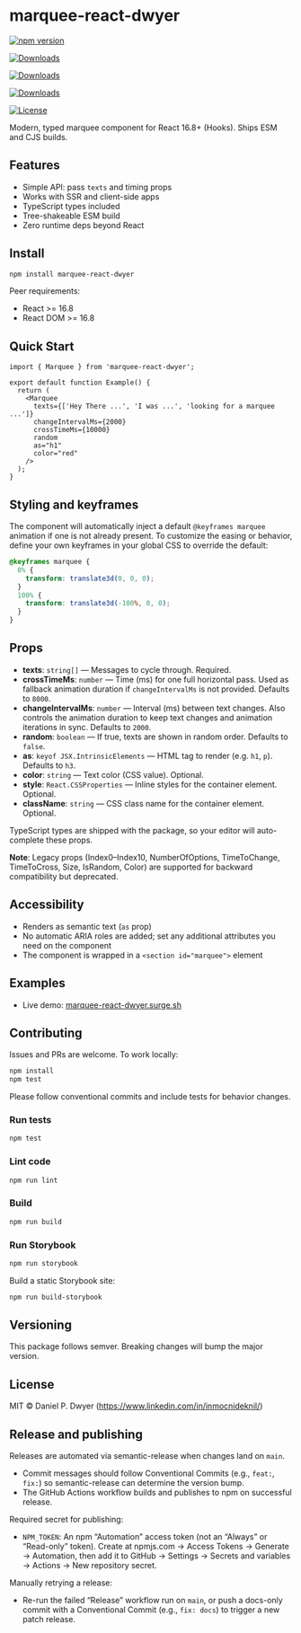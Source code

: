 # marquee-react-dwyer

[![npm version](https://img.shields.io/npm/v/marquee-react-dwyer.svg)](https://www.npmjs.com/package/marquee-react-dwyer)

[![Downloads](https://img.shields.io/npm/dm/marquee-react-dwyer.svg)](https://www.npmjs.com/package/marquee-react-dwyer)

[![Downloads](https://img.shields.io/npm/dt/marquee-react-dwyer.svg)](https://www.npmjs.com/package/marquee-react-dwyer)

[![Downloads](https://img.shields.io/npm/dw/marquee-react-dwyer.svg)](https://www.npmjs.com/package/marquee-react-dwyer)

[![License](https://img.shields.io/npm/l/marquee-react-dwyer.svg)](LICENSE)

Modern, typed marquee component for React 16.8+ (Hooks). Ships ESM and CJS builds.

## Features

- Simple API: pass `texts` and timing props
- Works with SSR and client-side apps
- TypeScript types included
- Tree-shakeable ESM build
- Zero runtime deps beyond React

## Install

```bash
npm install marquee-react-dwyer
```

Peer requirements:

- React >= 16.8
- React DOM >= 16.8

## Quick Start

```tsx
import { Marquee } from 'marquee-react-dwyer';

export default function Example() {
  return (
    <Marquee
      texts={['Hey There ...', 'I was ...', 'looking for a marquee ...']}
      changeIntervalMs={2000}
      crossTimeMs={10000}
      random
      as="h1"
      color="red"
    />
  );
}
```

## Styling and keyframes

The component will automatically inject a default `@keyframes marquee` animation if one is not already present. To customize the easing or behavior, define your own keyframes in your global CSS to override the default:

```css
@keyframes marquee {
  0% {
    transform: translate3d(0, 0, 0);
  }
  100% {
    transform: translate3d(-100%, 0, 0);
  }
}
```

## Props

- **texts**: `string[]` — Messages to cycle through. Required.
- **crossTimeMs**: `number` — Time (ms) for one full horizontal pass. Used as fallback animation duration if `changeIntervalMs` is not provided. Defaults to `8000`.
- **changeIntervalMs**: `number` — Interval (ms) between text changes. Also controls the animation duration to keep text changes and animation iterations in sync. Defaults to `2000`.
- **random**: `boolean` — If true, texts are shown in random order. Defaults to `false`.
- **as**: `keyof JSX.IntrinsicElements` — HTML tag to render (e.g. `h1`, `p`). Defaults to `h3`.
- **color**: `string` — Text color (CSS value). Optional.
- **style**: `React.CSSProperties` — Inline styles for the container element. Optional.
- **className**: `string` — CSS class name for the container element. Optional.

TypeScript types are shipped with the package, so your editor will auto-complete these props.

**Note**: Legacy props (Index0–Index10, NumberOfOptions, TimeToChange, TimeToCross, Size, IsRandom, Color) are supported for backward compatibility but deprecated.

## Accessibility

- Renders as semantic text (`as` prop)
- No automatic ARIA roles are added; set any additional attributes you need on the component
- The component is wrapped in a `<section id="marquee">` element

## Examples

- Live demo: [marquee-react-dwyer.surge.sh](https://marquee-react-dwyer.surge.sh/)

## Contributing

Issues and PRs are welcome. To work locally:

```bash
npm install
npm test
```

Please follow conventional commits and include tests for behavior changes.

### Run tests

```bash
npm test
```

### Lint code

```bash
npm run lint
```

### Build

```bash
npm run build
```

### Run Storybook

```bash
npm run storybook
```

Build a static Storybook site:

```bash
npm run build-storybook
```

## Versioning

This package follows semver. Breaking changes will bump the major version.

## License

MIT © Daniel P. Dwyer (https://www.linkedin.com/in/inmocnideknil/)

## Release and publishing

Releases are automated via semantic-release when changes land on `main`.

- Commit messages should follow Conventional Commits (e.g., `feat:`, `fix:`) so semantic-release can determine the version bump.
- The GitHub Actions workflow builds and publishes to npm on successful release.

Required secret for publishing:

- `NPM_TOKEN`: An npm “Automation” access token (not an “Always” or “Read-only” token). Create at npmjs.com → Access Tokens → Generate → Automation, then add it to GitHub → Settings → Secrets and variables → Actions → New repository secret.

Manually retrying a release:

- Re-run the failed “Release” workflow run on `main`, or push a docs-only commit with a Conventional Commit (e.g., `fix: docs`) to trigger a new patch release.
